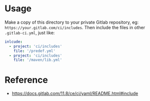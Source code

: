 # Usage

Make a copy of this directory to your private Gitlab repository, eg: `https://your.gitlab.com/ci/includes`. Then include the files in other `.gitlab-ci.yml`, just like:

```yml
inlcude:
  - project: 'ci/includes'
    file: '/predef.yml'
  - project: 'ci/includes'
    file: '/maven/lib.yml'
```

# Reference

- https://docs.gitlab.com/11.8/ce/ci/yaml/README.html#include